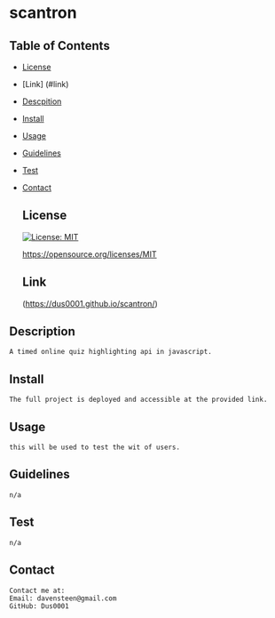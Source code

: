 # scantron

  ## Table of Contents
  * [License](#license)
  * [Link] (#link)
  * [Descpition](#descrpition)
  * [Install](#install)
  * [Usage](#usage)
  * [Guidelines](#guidlines)
  * [Test](#test)
  * [Contact](#contact)

  
     ## License

    [![License: MIT](https://img.shields.io/badge/License-MIT-yellow.svg)](https://opensource.org/licenses/MIT)

    https://opensource.org/licenses/MIT
    
    ## Link 
    (https://dus0001.github.io/scantron/)

  ## Description
    A timed online quiz highlighting api in javascript.

  ## Install
    The full project is deployed and accessible at the provided link.
  ## Usage
    this will be used to test the wit of users.
  ## Guidelines
    n/a

  ## Test
    n/a
  ## Contact
    Contact me at:
    Email: davensteen@gmail.com
    GitHub: Dus0001
